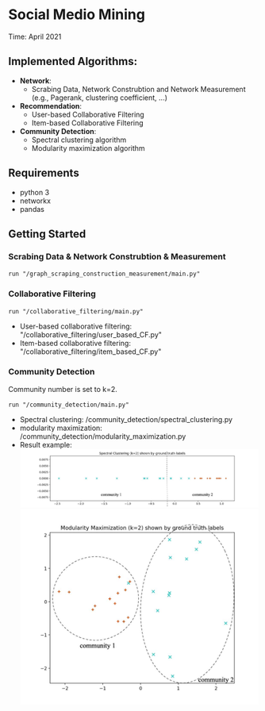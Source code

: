 # Social Medio Mining

Time: April 2021

## Implemented Algorithms:

* **Network**:
  - Scrabing Data, Network Construbtion and Network Measurement (e.g., Pagerank, clustering coefficient, ...) 
* **Recommendation**: 
  - User-based Collaborative Filtering
  - Item-based Collaborative Filtering
* **Community Detection**: 
  - Spectral clustering algorithm
  - Modularity maximization algorithm


## Requirements

* python 3
* networkx
* pandas

## Getting Started

### Scrabing Data & Network Construbtion & Measurement
```
run "/graph_scraping_construction_measurement/main.py"
```
### Collaborative Filtering
```
run "/collaborative_filtering/main.py"
```
* User-based collaborative filtering: "/collaborative_filtering/user_based_CF.py"
* Item-based collaborative filtering: "/collaborative_filtering/item_based_CF.py"

### Community Detection

Community number is set to k=2.

```
run "/community_detection/main.py"
```
* Spectral clustering:  /community_detection/spectral_clustering.py
* modularity maximization:  /community_detection/modularity_maximization.py
* Result example:
 ![image](https://github.com/jia-yi-chen/Graph-Mining/blob/main/community_detection/figs/spectralresult.jpg)
 ![image](https://github.com/jia-yi-chen/Graph-Mining/blob/main/community_detection/figs/modularityresult.jpg)


